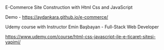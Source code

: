 E-Commerce Site Construction with Html Css and JavaScript

Demo - https://aydankara.github.io/e-commerce/

Udemy course with Instructor
Emin Başbayan - Full-Stack Web Developer

https://www.udemy.com/course/html-css-javascript-ile-e-ticaret-sitesi-yapimi/
